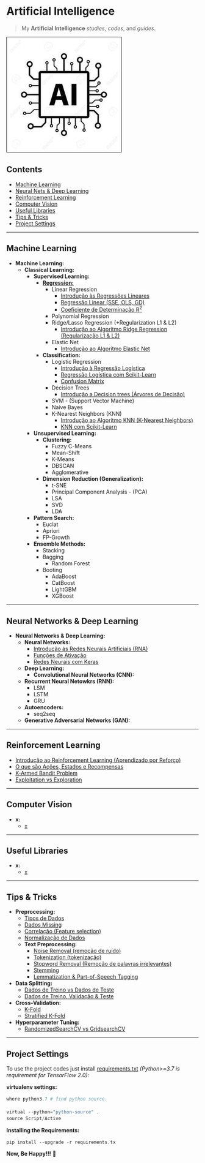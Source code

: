 # Artificial Intelligence

> My **Artificial Intelligence** *studies*, *codes*, and *guides*.

![project-logo](res/logo.jpg)

## Contents

 - [Machine Learning](#ml)
 - [Neural Nets & Deep Learning](#ann-dp)
 - [Reinforcement Learning](#drl)
 - [Computer Vision](#cv)
 - [Useful Libraries](#useful-libraries)
 - [Tips & Tricks](#tips-and-tricks)
 - [Project Settings](#settings)

---

<div id="ml"></div>

## Machine Learning

 - __Machine Learning:__
   - __Classical Learning:__
     - __Supervised Learning:__
       - __[Regression:](modules/regression)__
         - Linear Regression
           - [Introdução às Regressões Lineares](modules/linear-regression/intro-to-linear-regression.md)
           - [Regressão Linear (SSE, OLS, GD)](modules/linear-regression/linear-regression-sse-ols-gd.md)
           - [Coeficiente de Determinação R<sup>2</sup>](modules/linear-regression/r2.md)
         - Polynomial Regression
         - Ridge/Lasso Regression (+Regularization L1 & L2)
           - [Introdução ao Algoritmo Ridge Regression (Regularização L1 & L2)](modules/ridge-regression/intro-to-ridge-regression-l1-l2.md)
         - Elastic Net
           - [Introdução ao Algoritmo Elastic Net](modules/elastic-net/intro-to-elastic-net.md)
       - __Classification:__
         - Logistic Regression
           - [Introdução à Regressão Logística](modules/logistic-regression/intro-to-lr.md)
           - [Regressão Logística com Scikit-Learn](modules/logistic-regression/lr-w-sklearn.md)
           - [Confusion Matrix](modules/logistic-regression/confusion-matrix.md)
         - Decision Trees
           - [Introdução a Decision trees (Árvores de Decisão)](modules/decision-trees/intro-to-decision-trees.md)
         - SVM - (Support Vector Machine)
         - Naive Bayes
         - K-Nearest Neighbors (KNN)
           - [Introdução ao Algoritmo KNN (K-Nearest Neighbors)](modules/knn/intro-to-knn.md)
           - [KNN com Scikit-Learn](modules/knn/knn-w-sklearn.md)
     - __Unsupervised Learning:__
       - __Clustering:__
         - Fuzzy C-Means
         - Mean-Shift
         - K-Means
         - DBSCAN
         - Agglomerative
       - __Dimension Reduction (Generalization):__
         - t-SNE
         - Principal Component Analysis - (PCA)
         - LSA
         - SVD
         - LDA
     - __Pattern Search:__
       - Euclat
       - Apriori
       - FP-Growth
     - __Ensemble Methods:__
       - Stacking  
       - Bagging  
         - Random Forest
       - Booting
         - AdaBoost
         - CatBoost
         - LightGBM
         - XGBoost

---

<div id="ann-dp"></div>

## Neural Networks & Deep Learning

 - __Neural Networks & Deep Learning:__
   - __Neural Networks:__
     - [Introdução às Redes Neurais Artificiais (RNA)](modules/neural-networks/intro-to-ann.md)
     - [Funções de Ativação](modules/neural-networks/activation-functions.md)
     - [Redes Neurais com Keras](modules/neural-networks/ann-with-keras.md)
   - __Deep Learning:__
     - __Convolutional Neural Networks (CNN):__
   - __Recurrent Neural Netowkrs (RNN):__
     - LSM
     - LSTM
     - GRU
   - __Autoencoders:__
     - seq2seq
   - __Generative Adversarial Networks (GAN):__

---

<div id="drl"></div>

## Reinforcement Learning

 - [Introdução ao Reinforcement Learning (Aprendizado por Reforço)](modules/rl/intro-to-rl.md)
 - [O que são Ações, Estados e Recompensas](modules/rl/actions-states-rewards.md)
 - [K-Armed Bandit Problem](modules/rl/k-armed-bandit-problem.md)
 - [Exploitation vs Exploration](modules/rl/exploitation-vs-exploration.md)

---

<div id="cv"></div>

## Computer Vision

 - **x:**
   - [x](#)

---

<div id="useful-libraries"></div>

## Useful Libraries

 - **x:**
   - [x](#)

---

<div id="tips-and-tricks"></div>

## Tips & Tricks

 - **Preprocessing:**
   - [Tipos de Dados](modules/preprocessing/data-types.md)
   - [Dados Missing](modules/preprocessing/missing-data.md)
   - [Correlação (Feature selection)](modules/preprocessing/correlation.md)
   - [Normalização de Dados](modules/preprocessing/data-normalization.md)
   - **Text Preprocessing:**
     - [Noise Removal (remoção de ruído)](modules/preprocessing/noise-removal.ipynb)
     - [Tokenization (tokenização)](modules/preprocessing/tokenization.ipynb)
     - [Stopword Removal (Remoção de palavras irrelevantes)](modules/preprocessing/stopword-removal.ipynb)
     - [Stemming](modules/preprocessing/stemming.ipynb)
     - [Lemmatization & Part-of-Speech Tagging](modules/preprocessing/lemmatization-post.ipynb)
 - **Data Splitting:**
   - [Dados de Treino vs Dados de Teste](modules/data-splitting/training-vs-test-sets.md)
   - [Dados de Treino, Validação & Teste](modules/data-splitting/training-validation-testing.md)
 - **Cross-Validation:**
   - [K-Fold](modules/cross-validation/k-fold.md)
   - [Stratified K-Fold](modules/cross-validation/stratified-k-fold.md)
 - **Hyperparameter Tuning:**
   - [RandomizedSearchCV vs GridsearchCV](modules/hyperparameter-tuning/randomizedsearchcv-vs-gridsearchcv.md)

---

<div id="settings"></div>

## Project Settings

To use the project codes just install [requirements.txt](requirements.txt) *(Python>=3.7 is requirement for TensorFlow 2.0)*:

**virtualenv settings:**  
```python
where python3.7 # find python source.

virtual --python="python-source" .
source Script/Active
```

**Installing the Requirements:**  
```python
pip install --upgrade -r requirements.tx
```

**Now, Be Happy!!!** 😬

